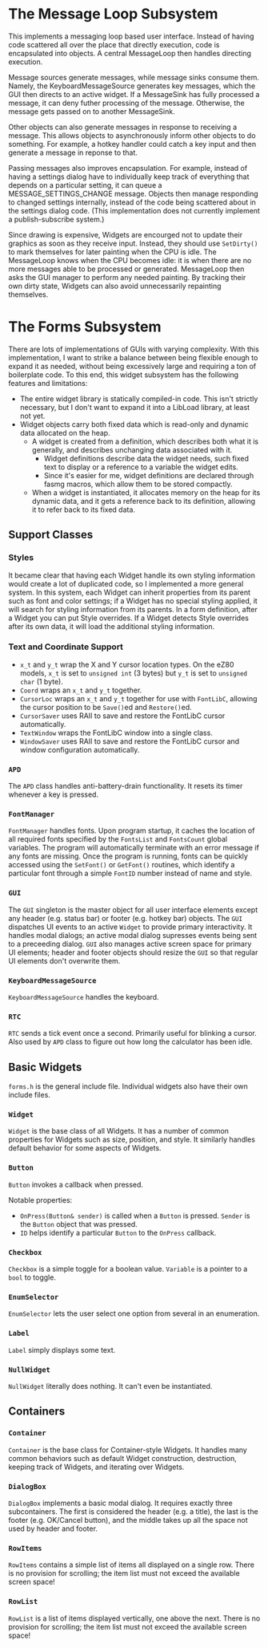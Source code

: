# The Message Loop Subsystem

This implements a messaging loop based user interface.
Instead of having code scattered all over the place that directly execution, code is encapsulated into objects.
A central MessageLoop then handles directing execution.

Message sources generate messages, while message sinks consume them.
Namely, the KeyboardMessageSource generates key messages, which the GUI then directs to an active widget.
If a MessageSink has fully processed a message, it can deny futher processing of the message.
Otherwise, the message gets passed on to another MessageSink.

Other objects can also generate messages in response to receiving a message.
This allows objects to asynchronously inform other objects to do something.
For example, a hotkey handler could catch a key input and then generate a message in reponse to that.

Passing messages also improves encapsulation.
For example, instead of having a settings dialog have to individually keep track of everything that depends on a particular setting, it can queue a MESSAGE_SETTINGS_CHANGE message.
Objects then manage responding to changed settings internally, instead of the code being scattered about in the settings dialog code.
(This implementation does not currently implement a publish-subscribe system.)

Since drawing is expensive, Widgets are encourged not to update their graphics as soon as they receive input.
Instead, they should use `SetDirty()` to mark themselves for later painting when the CPU is idle.
The MessageLoop knows when the CPU becomes idle: it is when there are no more messages able to be processed or generated.
MessageLoop then asks the GUI manager to perform any needed painting.
By tracking their own dirty state, Widgets can also avoid unnecessarily repainting themselves.

# The Forms Subsystem

There are lots of implementations of GUIs with varying complexity. With this implementation, I want to strike a balance between being flexible enough to expand it as needed, without being excessively large and requiring a ton of boilerplate code. To this end, this widget subsystem has the following features and limitations:

- The entire widget library is statically compiled-in code.  This isn't strictly necessary, but I don't want to expand it into a LibLoad library, at least not yet.
- Widget objects carry both fixed data which is read-only and dynamic data allocated on the heap.
  - A widget is created from a definition, which describes both what it is generally, and describes unchanging data associated with it.
    - Widget definitions describe data the widget needs, such fixed text to display or a reference to a variable the widget edits.
    - Since it's easier for me, widget definitions are declared through fasmg macros, which allow them to be stored compactly.
  - When a widget is instantiated, it allocates memory on the heap for its dynamic data, and it gets a reference back to its definition, allowing it to refer back to its fixed data.

## Support Classes

### Styles

It became clear that having each Widget handle its own styling information would create a lot of duplicated code, so I implemented a more general system.
In this system, each Widget can inherit properties from its parent such as font and color settings; if a Widget has no special styling applied, it will search for styling information from its parents.
In a form definition, after a Widget you can put Style overrides.
If a Widget detects Style overrides after its own data, it will load the additional styling information.

### Text and Coordinate Support

 - `x_t` and `y_t` wrap the X and Y cursor location types.
   On the eZ80 models, `x_t` is set to `unsigned int` (3 bytes) but `y_t` is set to `unsigned char` (1 byte).
 - `Coord` wraps an `x_t` and `y_t` together.
 - `CursorLoc` wraps an `x_t` and `y_t` together for use with `FontLibC`, allowing the cursor position to be `Save()`ed and `Restore()`ed.
 - `CursorSaver` uses RAII to save and restore the FontLibC cursor automatically.
 - `TextWindow` wraps the FontLibC window into a single class.
 - `WindowSaver` uses RAII to save and restore the FontLibC cursor and window configuration automatically.

### `APD`

The `APD` class handles anti-battery-drain functionality.
It resets its timer whenever a key is pressed.

### `FontManager`

`FontManager` handles fonts.
Upon program startup, it caches the location of all required fonts specified by the `FontsList` and `FontsCount` global variables.
The program will automatically terminate with an error message if any fonts are missing.
Once the program is running, fonts can be quickly accessed using the `SetFont()` or `GetFont()` routines, which identify a particular font through a simple `FontID` number instead of name and style.

### `GUI`

The `GUI` singleton is the master object for all user interface elements except any header (e.g. status bar) or footer (e.g. hotkey bar) objects.
The `GUI` dispatches UI events to an active `Widget` to provide primary interactivity.
It handles modal dialogs; an active modal dialog supresses events being sent to a preceeding dialog.
`GUI` also manages active screen space for primary UI elements; header and footer objects should resize the `GUI` so that regular UI elements don't overwrite them.

### `KeyboardMessageSource`

`KeyboardMessageSource` handles the keyboard.

### `RTC`

`RTC` sends a tick event once a second.
Primarily useful for blinking a cursor.
Also used by `APD` class to figure out how long the calculator has been idle.

## Basic Widgets

`forms.h` is the general include file.
Individual widgets also have their own include files.

### `Widget`

`Widget` is the base class of all Widgets.
It has a number of common properties for Widgets such as size, position, and style.
It similarly handles default behavior for some aspects of Widgets.

### `Button`

`Button` invokes a callback when pressed.

Notable properties:
 - `OnPress(Button& sender)` is called when a `Button` is pressed.
   `Sender` is the `Button` object that was pressed.
 - `ID` helps identify a particular `Button` to the `OnPress` callback.

### `Checkbox`

`Checkbox` is a simple toggle for a boolean value.
`Variable` is a pointer to a `bool` to toggle.

### `EnumSelector`

`EnumSelector` lets the user select one option from several in an enumeration.

### `Label`

`Label` simply displays some text.

### `NullWidget`

`NullWidget` literally does nothing.
It can't even be instantiated. 

## Containers

### `Container`

`Container` is the base class for Container-style Widgets.
It handles many common behaviors such as default Widget construction, destruction, keeping track of Widgets, and iterating over Widgets.

### `DialogBox`

`DialogBox` implements a basic modal dialog.
It requires exactly three subcontainers.
The first is considered the header (e.g. a title), the last is the footer (e.g. OK/Cancel button), and the middle takes up all the space not used by header and footer.

### `RowItems`

`RowItems` contains a simple list of items all displayed on a single row.
There is no provision for scrolling; the item list must not exceed the available screen space!

### `RowList`

`RowList` is a list of items displayed vertically, one above the next.
There is no provision for scrolling; the item list must not exceed the available screen space!
